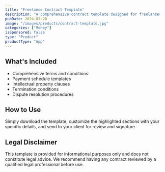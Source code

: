 ```yaml
---
title: "Freelance Contract Template"
description: "A comprehensive contract template designed for freelancers to establish clear terms with clients."
pubDate: 2024-03-20
image: "/images/products/contract-template.jpg"
categories: ["Money"]
isSponsored: false
type: "Product"
productType: "App"
---
```


## What's Included

- Comprehensive terms and conditions
- Payment schedule templates
- Intellectual property clauses
- Termination conditions
- Dispute resolution procedures

## How to Use

Simply download the template, customize the highlighted sections with your specific details, and send to your client for review and signature.

## Legal Disclaimer

This template is provided for informational purposes only and does not constitute legal advice. We recommend having any contract reviewed by a qualified legal professional before use.